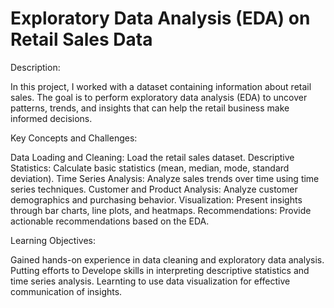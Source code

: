 # Exploratory Data Analysis (EDA) on Retail Sales Data

Description:

In this project, I worked with a dataset containing information about retail sales. The goal is
to perform exploratory data analysis (EDA) to uncover patterns, trends, and insights that can
help the retail business make informed decisions.

Key Concepts and Challenges:

Data Loading and Cleaning: Load the retail sales dataset.
Descriptive Statistics: Calculate basic statistics (mean, median, mode, standard deviation).
Time Series Analysis: Analyze sales trends over time using time series techniques.
Customer and Product Analysis: Analyze customer demographics and purchasing behavior.
Visualization: Present insights through bar charts, line plots, and heatmaps.
Recommendations: Provide actionable recommendations based on the EDA.

Learning Objectives:

Gained hands-on experience in data cleaning and exploratory data analysis.
Putting efforts to  Develope skills in interpreting descriptive statistics and time series analysis.
Learnting to use data visualization for effective communication of insights.
